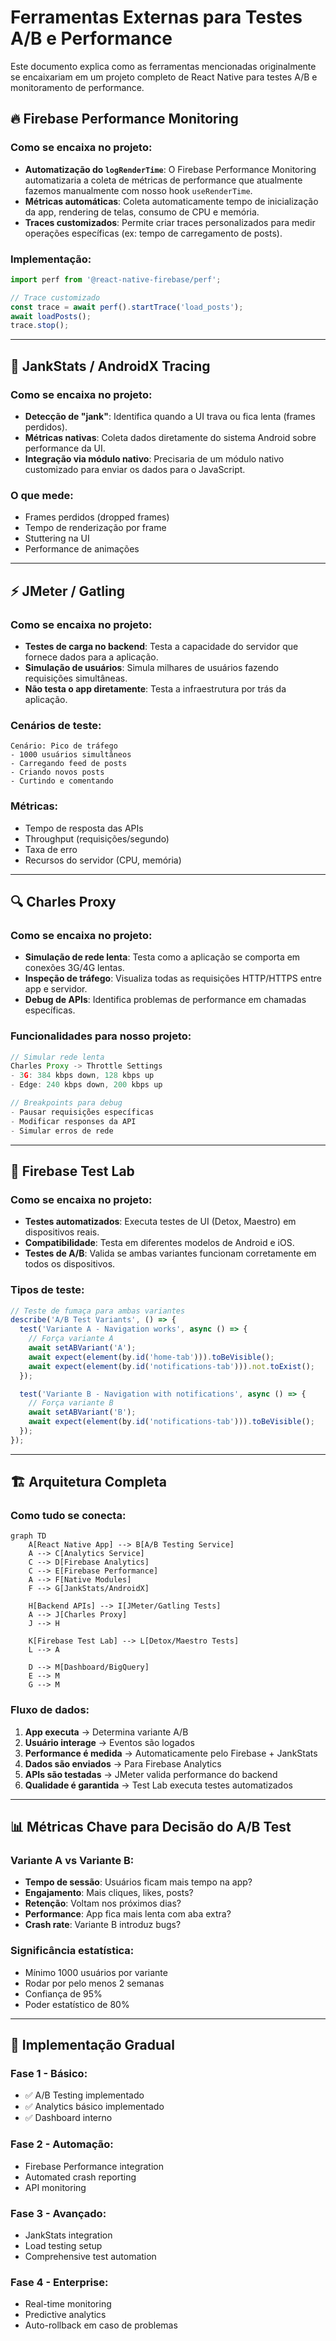 # Ferramentas Externas para Testes A/B e Performance

Este documento explica como as ferramentas mencionadas originalmente se encaixariam em um projeto completo de React Native para testes A/B e monitoramento de performance.

## 🔥 Firebase Performance Monitoring

### Como se encaixa no projeto:
- **Automatização do `logRenderTime`**: O Firebase Performance Monitoring automatizaria a coleta de métricas de performance que atualmente fazemos manualmente com nosso hook `useRenderTime`.
- **Métricas automáticas**: Coleta automaticamente tempo de inicialização da app, rendering de telas, consumo de CPU e memória.
- **Traces customizados**: Permite criar traces personalizados para medir operações específicas (ex: tempo de carregamento de posts).

### Implementação:
```javascript
import perf from '@react-native-firebase/perf';

// Trace customizado
const trace = await perf().startTrace('load_posts');
await loadPosts();
trace.stop();
```

---

## 📱 JankStats / AndroidX Tracing

### Como se encaixa no projeto:
- **Detecção de "jank"**: Identifica quando a UI trava ou fica lenta (frames perdidos).
- **Métricas nativas**: Coleta dados diretamente do sistema Android sobre performance da UI.
- **Integração via módulo nativo**: Precisaria de um módulo nativo customizado para enviar os dados para o JavaScript.

### O que mede:
- Frames perdidos (dropped frames)
- Tempo de renderização por frame
- Stuttering na UI
- Performance de animações

---

## ⚡ JMeter / Gatling

### Como se encaixa no projeto:
- **Testes de carga no backend**: Testa a capacidade do servidor que fornece dados para a aplicação.
- **Simulação de usuários**: Simula milhares de usuários fazendo requisições simultâneas.
- **Não testa o app diretamente**: Testa a infraestrutura por trás da aplicação.

### Cenários de teste:
```gherkin
Cenário: Pico de tráfego
- 1000 usuários simultâneos
- Carregando feed de posts
- Criando novos posts
- Curtindo e comentando
```

### Métricas:
- Tempo de resposta das APIs
- Throughput (requisições/segundo)
- Taxa de erro
- Recursos do servidor (CPU, memória)

---

## 🔍 Charles Proxy

### Como se encaixa no projeto:
- **Simulação de rede lenta**: Testa como a aplicação se comporta em conexões 3G/4G lentas.
- **Inspeção de tráfego**: Visualiza todas as requisições HTTP/HTTPS entre app e servidor.
- **Debug de APIs**: Identifica problemas de performance em chamadas específicas.

### Funcionalidades para nosso projeto:
```javascript
// Simular rede lenta
Charles Proxy -> Throttle Settings
- 3G: 384 kbps down, 128 kbps up
- Edge: 240 kbps down, 200 kbps up

// Breakpoints para debug
- Pausar requisições específicas
- Modificar responses da API
- Simular erros de rede
```

---

## 🧪 Firebase Test Lab

### Como se encaixa no projeto:
- **Testes automatizados**: Executa testes de UI (Detox, Maestro) em dispositivos reais.
- **Compatibilidade**: Testa em diferentes modelos de Android e iOS.
- **Testes de A/B**: Valida se ambas variantes funcionam corretamente em todos os dispositivos.

### Tipos de teste:
```javascript
// Teste de fumaça para ambas variantes
describe('A/B Test Variants', () => {
  test('Variante A - Navigation works', async () => {
    // Força variante A
    await setABVariant('A');
    await expect(element(by.id('home-tab'))).toBeVisible();
    await expect(element(by.id('notifications-tab'))).not.toExist();
  });

  test('Variante B - Navigation with notifications', async () => {
    // Força variante B  
    await setABVariant('B');
    await expect(element(by.id('notifications-tab'))).toBeVisible();
  });
});
```

---

## 🏗️ Arquitetura Completa

### Como tudo se conecta:

```mermaid
graph TD
    A[React Native App] --> B[A/B Testing Service]
    A --> C[Analytics Service]
    C --> D[Firebase Analytics]
    C --> E[Firebase Performance]
    A --> F[Native Modules]
    F --> G[JankStats/AndroidX]
    
    H[Backend APIs] --> I[JMeter/Gatling Tests]
    A --> J[Charles Proxy] 
    J --> H
    
    K[Firebase Test Lab] --> L[Detox/Maestro Tests]
    L --> A
    
    D --> M[Dashboard/BigQuery]
    E --> M
    G --> M
```

### Fluxo de dados:
1. **App executa** → Determina variante A/B
2. **Usuário interage** → Eventos são logados
3. **Performance é medida** → Automaticamente pelo Firebase + JankStats
4. **Dados são enviados** → Para Firebase Analytics
5. **APIs são testadas** → JMeter valida performance do backend
6. **Qualidade é garantida** → Test Lab executa testes automatizados

---

## 📊 Métricas Chave para Decisão do A/B Test

### Variante A vs Variante B:
- **Tempo de sessão**: Usuários ficam mais tempo na app?
- **Engajamento**: Mais cliques, likes, posts?
- **Retenção**: Voltam nos próximos dias?
- **Performance**: App fica mais lenta com aba extra?
- **Crash rate**: Variante B introduz bugs?

### Significância estatística:
- Mínimo 1000 usuários por variante
- Rodar por pelo menos 2 semanas
- Confiança de 95%
- Poder estatístico de 80%

---

## 🚀 Implementação Gradual

### Fase 1 - Básico:
- ✅ A/B Testing implementado
- ✅ Analytics básico implementado
- ✅ Dashboard interno

### Fase 2 - Automação:
- Firebase Performance integration
- Automated crash reporting
- API monitoring

### Fase 3 - Avançado:
- JankStats integration
- Load testing setup
- Comprehensive test automation

### Fase 4 - Enterprise:
- Real-time monitoring
- Predictive analytics
- Auto-rollback em caso de problemas